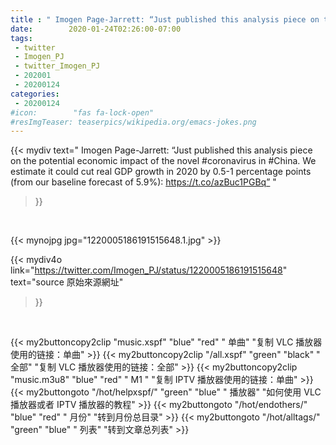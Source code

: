 ```yaml
---
title : " Imogen Page-Jarrett: “Just published this analysis piece on the potential economic impact of the novel #coronavirus in #China. We estimate it could cut real GDP growth in 2020 by 0.5-1 percentage points (from our baseline forecast of 5.9%): https://t.co/azBuc1PGBq”  "
date:        2020-01-24T02:26:00-07:00
tags:
 - twitter
 - Imogen_PJ
 - twitter_Imogen_PJ
 - 202001
 - 20200124
categories:
 - 20200124
#icon:        "fas fa-lock-open"
#resImgTeaser: teaserpics/wikipedia.org/emacs-jokes.png
---
```


{{< mydiv text=" Imogen Page-Jarrett: “Just published this analysis piece on the potential economic impact of the novel #coronavirus in #China. We estimate it could cut real GDP growth in 2020 by 0.5-1 percentage points (from our baseline forecast of 5.9%): https://t.co/azBuc1PGBq”  "
>}}
<br>


 {{< mynojpg jpg="1220005186191515648.1.jpg" >}}<br> 



{{< mydiv4o link="https://twitter.com/Imogen_PJ/status/1220005186191515648"
text="source 原始來源網址"
>}}


<br>

{{< my2buttoncopy2clip "music.xspf"        "blue"   "red"    " 单曲"  "复制 VLC 播放器使用的链接：单曲" >}} {{< my2buttoncopy2clip "/all.xspf"         "green"  "black"  " 全部"  "复制 VLC 播放器使用的链接：全部" >}} {{< my2buttoncopy2clip "music.m3u8"        "blue"   "red"    " M1 "    "复制 IPTV 播放器使用的链接：单曲" >}} {{< my2buttongoto      "/hot/helpxspf/"    "green"  "blue"   " 播放器" "如何使用 VLC 播放器或者 IPTV 播放器的教程" >}} {{< my2buttongoto      "/hot/endothers/"   "blue"   "red"    " 月份"   "转到月份总目录" >}} {{< my2buttongoto      "/hot/alltags/"     "green"  "blue"   " 列表"   "转到文章总列表" >}} 
